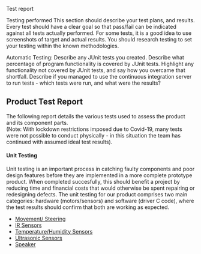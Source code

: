Test report

Testing performed
This section should describe your test plans, and results.
Every test should have a clear goal so that pass/fail can be indicated against all tests actually performed.
For some tests, it is a good idea to use screenshots of target and actual results.
You should research testing to set your testing within the known methodologies.

Automatic Testing:
Describe any JUnit tests you created. Describe what percentage of program functionality is covered by JUnit tests.
Highlight any functionality not covered by JUnit tests, and say how you overcame that shortfall.
Describe if you managed to use the continuous integration server to run tests - which tests were run, and what were the results?


## Product Test Report
The following report details the various tests used to assess the product and its component parts.    
(Note: With lockdown restrictions imposed due to Covid-19, many tests were not possible to conduct physically - in this situation the team has continued with assumed ideal test results).

#### Unit Testing
Unit testing is an important process in catching faulty components and poor design features before they are implemented in a more complete prototype product. When completed succesfully, this should benefit a project by reducing time and financial costs that would otherwise be spent repairing or redesigning defects.
The unit testing for our product comprises two main categories: hardware (motors/sensors) and software (driver C code), where the test results should confirm that both are working as expected. 


* [Movement/ Steering](https://cseegit.essex.ac.uk/2020_ce293/ce293_team01/-/blob/master/Product_Development/Software/Component_Unit_Test/RCCar07_Steering_and_Velocity_Unit_Code.c)
* [IR Sensors](https://cseegit.essex.ac.uk/2020_ce293/ce293_team01/-/blob/master/Product_Development/Software/Component_Unit_Test/IR_sensors_unit_code.c)
* [Temperature/Humidity Sensors](https://cseegit.essex.ac.uk/2020_ce293/ce293_team01/-/blob/master/Product_Development/Software/Component_Unit_Test/temperature_and_humidity_unit_code.c)
* [Ultrasonic Sensors](https://cseegit.essex.ac.uk/2020_ce293/ce293_team01/-/blob/master/Product_Development/Software/Component_Unit_Test/ultrasonic_sensor_unit_code.c)
* [Speaker](https://cseegit.essex.ac.uk/2020_ce293/ce293_team01/-/blob/master/Product_Development/Software/Component_Unit_Test/speaker_unit_code.c)
